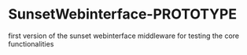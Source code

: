 # SunsetWebinterface-PROTOTYPE
first version of the sunset webinterface middleware for testing the core functionalities
